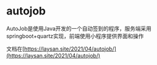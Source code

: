 # autojob

AutoJob是使用Java开发的一个自动签到的程序，服务端采用springboot+quartz实现，前端使用小程序提供界面和操作

文档在[https://laysan.site/2021/04/autojob/](https://laysan.site/2021/04/autojob/)